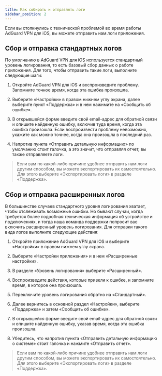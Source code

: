 ```yaml
---
title: Как собирать и отправлять логи
sidebar_position: 2
---
```


Если вы столкнулись с технической проблемой во время работы AdGuard VPN для iOS, вы можете отправить нам логи приложения.

## Сбор и отправка стандартных логов

По умолчанию в AdGuard VPN для iOS используется стандартный уровень логирования, то есть базовый сбор данных о работе приложения. Для того, чтобы отправить такие логи, выполните следующие шаги:

1. Откройте AdGuard VPN для iOS и воспроизведите проблему. Запомните точное время, когда эта ошибка произошла.

2. Выберите «Настройки» в правом нижнем углу экрана, далее выберите пункт «Поддержка» и в нем нажнмите на «Сообщить об ошибке».

3. В открывшейся форме введите свой email-адрес для обратной связи и опишите найденную ошибку, включив туда время, когда эта ошибка произошла. Если воспроизвести проблему невозможно, укажите как можно точнее, когда она произошла в последний раз.

4. Напротив пункта «Отправить детальную информацию» по умолчанию стоит галочка, а это значит, что отправляя отчет, вы также отправляете логи.
> Если вам по какой-либо причине удобнее отправить нам логи другим способом, вы можете экспортировать их самостоятельно. Для этого выберите «Экспортировать логи» в разделе «Поддержка».

## Сбор и отправка расширенных логов

В большинстве случаев стандартного уровня логирования хватает, чтобы отслеживать возможные ошибки. Но бывают случаи, когда требуется более подробная техническая информация об устройстве и подключениях, и тогда наша команда поддержки попросит вас включить расширенный уровень логирования. Для отправки такого вида логов выполните следующие действия:

1. Откройте приложение AdGuard VPN для iOS и выберите «Настройки» в правом нижнем углу экрана.

2. Выберите «Настройки приложения» и в нем «Расширенные настройки».

3. В разделе «Уровень логирования» выберите «Расширенный».

4. Воспроизведите действия, которые привели к ошибке, и запомните время, в которое она произошла.

5. Переключите уровень логирования обратно на «Стандартный».

6. Далее вернитесь в основной раздел «Настройки», выберите «Поддержка» и затем «Сообщить об ошибке».

7. В открывшейся форме введите свой email-адрес для обратной связи и опишите найденную ошибку, указав время, когда эта ошибка произошла.

8. Убедитесь, что напротив пункта «Отправить детальную информацию о системе» стоит галочка и нажмите «Отправить отчет».
> Если вам по какой-либо причине удобнее отправить нам логи другим способом, вы можете экспортировать их самостоятельно. Для этого выберите «Экспортировать логи» в разделе «Поддержка».
